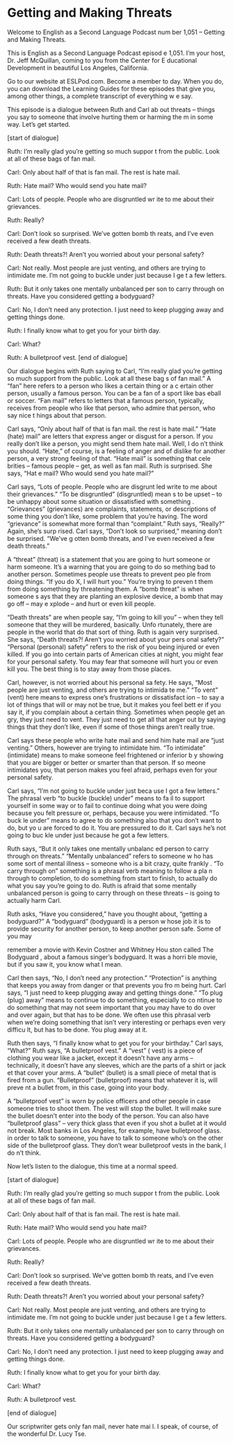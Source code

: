 # Getting and Making Threats

Welcome to English as a Second Language Podcast num ber 1,051 – Getting and Making Threats.

This is English as a Second Language Podcast episod e 1,051. I’m your host, Dr. Jeff McQuillan, coming to you from the Center for E ducational Development in beautiful Los Angeles, California.

Go to our website at ESLPod.com. Become a member to day. When you do, you can download the Learning Guides for these episodes  that give you, among other things, a complete transcript of everything w e say.

This episode is a dialogue between Ruth and Carl ab out threats – things you say to someone that involve hurting them or harming the m in some way. Let’s get started.

[start of dialogue]

Ruth: I’m really glad you’re getting so much suppor t from the public. Look at all of these bags of fan mail.

Carl: Only about half of that is fan mail. The rest  is hate mail.

Ruth: Hate mail? Who would send you hate mail?

Carl: Lots of people. People who are disgruntled wr ite to me about their grievances.

Ruth: Really?

Carl: Don’t look so surprised. We’ve gotten bomb th reats, and I’ve even received a few death threats.

Ruth: Death threats?! Aren’t you worried about your  personal safety?

Carl: Not really. Most people are just venting, and  others are trying to intimidate me. I’m not going to buckle under just because I ge t a few letters.

Ruth: But it only takes one mentally unbalanced per son to carry through on threats. Have you considered getting a bodyguard?

Carl: No, I don’t need any protection. I just need to keep plugging away and getting things done.

Ruth: I finally know what to get you for your birth day.

Carl: What?

Ruth: A bulletproof vest. [end of dialogue]

Our dialogue begins with Ruth saying to Carl, “I’m really glad you’re getting so much support from the public. Look at all these bag s of fan mail.” A “fan” here refers to a person who likes a certain thing or a c ertain other person, usually a famous person. You can be a fan of a sport like bas eball or soccer. “Fan mail” refers to letters that a famous person, typically, receives from people who like that person, who admire that person, who say nice t hings about that person.

Carl says, “Only about half of that is fan mail. the rest is hate mail.” “Hate (hate) mail” are letters that express anger or disgust for  a person. If you really don’t like a person, you might send them hate mail. Well, I do n’t think you should. “Hate,” of course, is a feeling of anger and of dislike for  another person, a very strong feeling of that. “Hate mail” is something that cele brities – famous people – get, as well as fan mail. Ruth is surprised. She says, “Hat e mail? Who would send you hate mail?”

Carl says, “Lots of people. People who are disgrunt led write to me about their grievances.” “To be disgruntled” (disgruntled) mean s to be upset – to be unhappy about some situation or dissatisfied with something . “Grievances” (grievances) are complaints, statements, or descriptions of some thing you don’t like, some problem that you’re having. The word “grievance” is  somewhat more formal than “complaint.” Ruth says, “Really?” Again, she’s surp rised. Carl says, “Don’t look so surprised,” meaning don’t be surprised. “We’ve g otten bomb threats, and I’ve even received a few death threats.”

A “threat” (threat) is a statement that you are going to hurt someone or harm someone. It’s a warning that you are going to do so mething bad to another person. Sometimes people use threats to prevent peo ple from doing things. “If you do X, I will hurt you.” You’re trying to preven t them from doing something by threatening them. A “bomb threat” is when someone s ays that they are planting an explosive device, a bomb that may go off – may e xplode – and hurt or even kill people.

“Death threats” are when people say, “I’m going to kill you” – when they tell someone that they will be murdered, basically. Unfo rtunately, there are people in the world that do that sort of thing. Ruth is again  very surprised. She says, “Death threats?! Aren’t you worried about your pers onal safety?” “Personal (personal) safety” refers to the risk of you being injured or even killed. If you go into certain parts of American cities at night, you  might fear for your personal safety. You may fear that someone will hurt you or even kill you. The best thing is to stay away from those places.

Carl, however, is not worried about his personal sa fety. He says, “Most people are just venting, and others are trying to intimida te me.” “To vent” (vent) here means to express one’s frustrations or dissatisfact ion – to say a lot of things that will or may not be true, but it makes you feel bett er if you say it, if you complain about a certain thing. Sometimes when people get an gry, they just need to vent. They just need to get all that anger out by saying things that they don’t like, even if some of those things aren’t really true.

Carl says these people who write hate mail and send  him hate mail are “just venting.” Others, however are trying to intimidate him. “To intimidate” (intimidate) means to make someone feel frightened or inferior b y showing that you are bigger or better or smarter than that person. If so meone intimidates you, that person makes you feel afraid, perhaps even for your  personal safety.

Carl says, “I’m not going to buckle under just beca use I got a few letters.” The phrasal verb “to buckle (buckle) under” means to fa il to support yourself in some way or to fail to continue doing what you were doing because you felt pressure or, perhaps, because you were intimidated. “To buck le under” means to agree to do something also that you don’t want to do, but yo u are forced to do it. You are pressured to do it. Carl says he’s not going to buc kle under just because he got a few letters.

Ruth says, “But it only takes one mentally unbalanc ed person to carry through on threats.” “Mentally unbalanced” refers to someone w ho has some sort of mental illness – someone who is a bit crazy, quite frankly . “To carry through on” something is a phrasal verb meaning to follow a pla n through to completion, to do something from start to finish, to actually do what  you say you’re going to do. Ruth is afraid that some mentally unbalanced person  is going to carry through on these threats – is going to actually harm Carl.

Ruth asks, “Have you considered,” have you thought about, “getting a bodyguard?” A “bodyguard” (bodyguard) is a person w hose job it is to provide security for another person, to keep another person  safe. Some of you may

remember a movie with Kevin Costner and Whitney Hou ston called The Bodyguard , about a famous singer’s bodyguard. It was a horri ble movie, but if you saw it, you know what I mean.

Carl then says, “No, I don’t need any protection.” “Protection” is anything that keeps you away from danger or that prevents you fro m being hurt. Carl says, “I just need to keep plugging away and getting things done.” “To plug (plug) away” means to continue to do something, especially to co ntinue to do something that may not seem important that you may have to do over  and over again, but that has to be done. We often use this phrasal verb when  we’re doing something that isn’t very interesting or perhaps even very difficu lt, but has to be done. You plug away at it.

Ruth then says, “I finally know what to get you for  your birthday.” Carl says, “What?” Ruth says, “A bulletproof vest.” A “vest” ( vest) is a piece of clothing you wear like a jacket, except it doesn’t have any arms  – technically, it doesn’t have any sleeves, which are the parts of a shirt or jack et that cover your arms. A “bullet“ (bullet) is a small piece of metal that is  fired from a gun. “Bulletproof” (bulletproof) means that whatever it is, will preve nt a bullet from, in this case, going into your body.

A “bulletproof vest” is worn by police officers and  other people in case someone tries to shoot them. The vest will stop the bullet.  It will make sure the bullet doesn’t enter into the body of the person. You can also have “bulletproof glass” – very thick glass that even if you shot a bullet at it would not break. Most banks in Los Angeles, for example, have bulletproof glass. in order to talk to someone, you have to talk to someone who’s on the other side  of the bulletproof glass. They don’t wear bulletproof vests in the bank, I do n’t think.

Now let’s listen to the dialogue, this time at a normal speed.

[start of dialogue]

Ruth: I’m really glad you’re getting so much suppor t from the public. Look at all of these bags of fan mail.

Carl: Only about half of that is fan mail. The rest  is hate mail.

Ruth: Hate mail? Who would send you hate mail?

Carl: Lots of people. People who are disgruntled wr ite to me about their grievances.

 Ruth: Really?

Carl: Don’t look so surprised. We’ve gotten bomb th reats, and I’ve even received a few death threats.

Ruth: Death threats?! Aren’t you worried about your  personal safety?

Carl: Not really. Most people are just venting, and  others are trying to intimidate me. I’m not going to buckle under just because I ge t a few letters.

Ruth: But it only takes one mentally unbalanced per son to carry through on threats. Have you considered getting a bodyguard?

Carl: No, I don’t need any protection. I just need to keep plugging away and getting things done.

Ruth: I finally know what to get you for your birth day.

Carl: What?

Ruth: A bulletproof vest.

[end of dialogue]

Our scriptwriter gets only fan mail, never hate mai l. I speak, of course, of the wonderful Dr. Lucy Tse.



